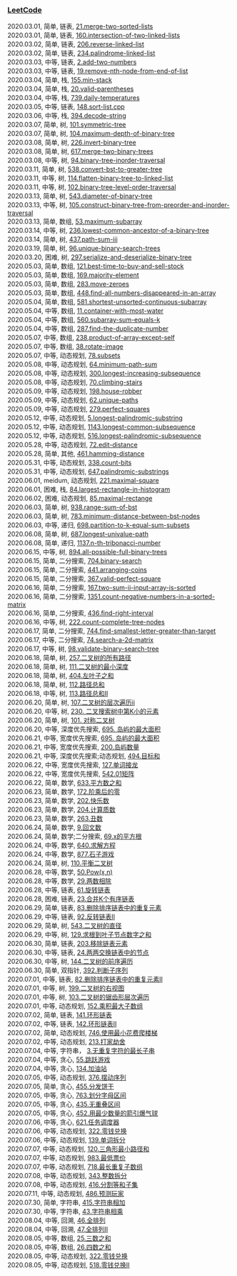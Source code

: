 ### [LeetCode](https://leetcode-cn.com/problemset/all/)  

2020.03.01, 简单, 链表, [21.merge-two-sorted-lists](https://leetcode-cn.com/problems/merge-two-sorted-lists/)  
2020.03.01, 简单, 链表, [160.intersection-of-two-linked-lists](https://leetcode-cn.com/problems/intersection-of-two-linked-lists/)  
2020.03.02, 简单, 链表, [206.reverse-linked-list](https://leetcode-cn.com/problems/reverse-linked-list/)  
2020.03.02, 简单, 链表, [234.palindrome-linked-list](https://leetcode-cn.com/problems/palindrome-linked-list/)  
2020.03.03, 中等, 链表, [2.add-two-numbers](https://leetcode-cn.com/problems/add-two-numbers/)  
2020.03.03, 中等, 链表, [19.remove-nth-node-from-end-of-list](https://leetcode-cn.com/problems/remove-nth-node-from-end-of-list/)  
2020.03.04, 简单, 栈, [155.min-stack](https://leetcode-cn.com/problems/min-stack/)  
2020.03.04, 简单, 栈, [20.valid-parentheses](https://leetcode-cn.com/problems/valid-parentheses/)  
2020.03.04, 中等, 栈, [739.daily-temperatures](https://leetcode-cn.com/problems/daily-temperatures/)  
2020.03.05, 中等, 链表, [148.sort-list.cpp](https://leetcode-cn.com/problems/sort-list)  
2020.03.06, 中等, 栈, [394.decode-string](https://leetcode-cn.com/problems/decode-string/)  
2020.03.07, 简单, 树, [101.symmetric-tree](https://leetcode-cn.com/problems/symmetric-tree/)  
2020.03.07, 简单, 树, [104.maximum-depth-of-binary-tree](https://leetcode-cn.com/problems/maximum-depth-of-binary-tree/)  
2020.03.08, 简单, 树, [226.invert-binary-tree](https://leetcode-cn.com/problems/invert-binary-tree/)  
2020.03.08, 简单, 树, [617.merge-two-binary-trees](https://leetcode-cn.com/problems/merge-two-binary-trees/)  
2020.03.08, 中等, 树, [94.binary-tree-inorder-traversal](https://leetcode-cn.com/problems/binary-tree-inorder-traversal/)  
2020.03.11, 简单, 树, [538.convert-bst-to-greater-tree](https://leetcode-cn.com/problems/convert-bst-to-greater-tree/)  
2020.03.11, 中等, 树, [114.flatten-binary-tree-to-linked-list](https://leetcode-cn.com/problems/flatten-binary-tree-to-linked-list/)  
2020.03.11, 中等, 树, [102.binary-tree-level-order-traversal](https://leetcode-cn.com/problems/binary-tree-level-order-traversal/)  
2020.03.13, 简单, 树, [543.diameter-of-binary-tree](https://leetcode-cn.com/problems/diameter-of-binary-tree/)  
2020.03.13, 中等, 树, [105.construct-binary-tree-from-preorder-and-inorder-traversal](https://leetcode-cn.com/problems/construct-binary-tree-from-preorder-and-inorder-traversal/)  
2020.03.13, 简单, 数组, [53.maximum-subarray](https://leetcode-cn.com/problems/maximum-subarray/)  
2020.03.14, 中等, 树, [236.lowest-common-ancestor-of-a-binary-tree](https://leetcode-cn.com/problems/lowest-common-ancestor-of-a-binary-tree/)  
2020.03.14, 简单, 树, [437.path-sum-iii](https://leetcode-cn.com/problems/path-sum-iii/)  
2020.03.19, 简单, 树, [96.unique-binary-search-trees](https://leetcode-cn.com/problems/unique-binary-search-trees/)  
2020.03.20, 困难, 树, [297.serialize-and-deserialize-binary-tree](https://leetcode-cn.com/problems/serialize-and-deserialize-binary-tree/)  
2020.05.03, 简单, 数组, [121.best-time-to-buy-and-sell-stock](https://leetcode-cn.com/problems/best-time-to-buy-and-sell-stock/)  
2020.05.03, 简单, 数组, [169.majority-element](https://leetcode-cn.com/problems/majority-element/)  
2020.05.03, 简单, 数组, [283.move-zeroes](https://leetcode-cn.com/problems/move-zeroes/)  
2020.05.03, 简单, 数组, [448.find-all-numbers-disappeared-in-an-array](https://leetcode-cn.com/problems/find-all-numbers-disappeared-in-an-array/)  
2020.05.04, 简单, 数组, [581.shortest-unsorted-continuous-subarray](https://leetcode-cn.com/problems/shortest-unsorted-continuous-subarray/)  
2020.05.04, 中等, 数组, [11.container-with-most-water](https://leetcode-cn.com/problems/container-with-most-water/)  
2020.05.04, 中等, 数组, [560.subarray-sum-equals-k](https://leetcode-cn.com/problems/subarray-sum-equals-k/)  
2020.05.04, 中等, 数组, [287.find-the-duplicate-number](https://leetcode-cn.com/problems/find-the-duplicate-number/)  
2020.05.07, 中等, 数组, [238.product-of-array-except-self](https://leetcode-cn.com/problems/product-of-array-except-self/)  
2020.05.07, 中等, 数组, [38.rotate-image](https://leetcode-cn.com/problems/rotate-image/)  
2020.05.07, 中等, 动态规划, [78.subsets](https://leetcode-cn.com/problems/subsets/)  
2020.05.08, 中等, 动态规划, [64.minimum-path-sum](https://leetcode-cn.com/problems/minimum-path-sum/)  
2020.05.08, 中等, 动态规划, [300.longest-increasing-subsequence](https://leetcode-cn.com/problems/longest-increasing-subsequence/)  
2020.05.08, 中等, 动态规划, [70.climbing-stairs](https://leetcode-cn.com/problems/climbing-stairs)  
2020.05.09, 中等, 动态规划, [198.house-robber](https://leetcode-cn.com/problems/house-robber/)  
2020.05.09, 中等, 动态规划, [62.unique-paths](https://leetcode-cn.com/problems/unique-paths/)  
2020.05.09, 中等, 动态规划, [279.perfect-squares](https://leetcode-cn.com/problems/perfect-squares/)  
2020.05.12, 中等, 动态规划, [5.longest-palindromic-substring](https://leetcode-cn.com/problems/longest-palindromic-substring/)  
2020.05.12, 中等, 动态规划, [1143.longest-common-subsequence](https://leetcode-cn.com/problems/longest-common-subsequence/)  
2020.05.12, 中等, 动态规划, [516.longest-palindromic-subsequence](https://leetcode-cn.com/problems/longest-palindromic-subsequence/)  
2020.05.28, 中等, 动态规划, [72.edit-distance](https://leetcode-cn.com/problems/edit-distance/)  
2020.05.28, 简单, 其他, [461.hamming-distance](https://leetcode-cn.com/problems/hamming-distance/)  
2020.05.31, 中等, 动态规划, [338.count-bits](https://leetcode-cn.com/problems/couting-bits)  
2020.05.31, 中等, 动态规划, [647.palindromic-substrings](https://leetcode-cn.com/problems/palindromic-substrings)  
2020.06.01, meidum, 动态规划, [221.maximal-square](https://leetcode-cn.com/problems/maximal-square/)  
2020.06.01, 困难, 栈, [84.largest-rectangle-in-histogram](https://leetcode-cn.com/problems/largest-rectangle-in-histogram/)  
2020.06.02, 困难, 动态规划, [85.maximal-rectange](https://leetcode-cn.com/problems/max-mal-rectange/)  
2020.06.03, 简单, 树, [938.range-sum-of-bst](https://leetcode-cn.com/problems/range-sum-of-bst/)  
2020.06.03, 简单, 树, [783.minimum-distance-between-bst-nodes](https://leetcode-cn.com/problems/minimum-distance-between-bst-nodes/)  
2020.06.03, 中等, 递归, [698.partition-to-k-equal-sum-subsets](https://leetcode-cn.com/problems/partition-to-k-equal-sum-subsets/)  
2020.06.08, 简单, 树, [687.longest-univalue-path](https://leetcode-cn.com/problems/longest-univalue-path/)  
2020.06.08, 简单, 递归, [1137.n-th-tribonacci-number](https://leetcode-cn.com/problems/n-th-tribonacci-number/)  
2020.06.15, 中等, 树, [894.all-possible-full-binary-trees](https://leetcode-cn.com/problems/all-possible-full-binary-trees/)  
2020.06.15, 简单, 二分搜索, [704.binary-search](https://leetcode-cn.com/problems/binary-search/)  
2020.06.15, 简单, 二分搜索, [441.arranging-coins](https://leetcode-cn.com/problems/arranging-coins/)  
2020.06.15, 简单, 二分搜索, [367.valid-perfect-square](https://leetcode-cn.com/problems/valid-perfect-square/)  
2020.06.16, 简单, 二分搜索, [167.two-sum-ii-input-array-is-sorted](https://leetcode-cn.com/problems/two-sum-ii-input-array-is-sorted/)  
2020.06.16, 简单, 二分搜索, [1351.count-negative-numbers-in-a-sorted-matrix](https://leetcode-cn.com/problems/count-negative-numbers-in-a-sorted-matrix/)  
2020.06.16, 简单, 二分搜索, [436.find-right-interval](https://leetcode-cn.com/problems/find-right-interval/)  
2020.06.16, 中等, 树, [222.count-complete-tree-nodes](https://leetcode-cn.com/problems/count-complete-tree-nodes/)  
2020.06.17, 简单, 二分搜索, [744.find-smallest-letter-greater-than-target](https://leetcode-cn.com/problems/find-smallest-letter-greater-than-target/)  
2020.06.17, 中等, 二分搜索, [74.search-a-2d-matrix](https://leetcode-cn.com/problems/search-a-2d-matrix/)  
2020.06.17, 中等, 树, [98.validate-binary-search-tree](https://leetcode-cn.com/problems/validate-binary-search-tree/)  
2020.06.18, 简单, 树, [257.二叉树的所有路径](https://leetcode-cn.com/problems/binary-tree-paths/)  
2020.06.18, 简单, 树, [111.二叉树的最小深度](https://leetcode-cn.com/problems/minimum-depth-of-binary-tree/)  
2020.06.18, 简单, 树, [404.左叶子之和](https://leetcode-cn.com/problems/sum-of-left-leaves/)  
2020.06.18, 简单, 树, [112.路径总和](https://leetcode-cn.com/problems/path-sum/)  
2020.06.18, 中等, 树, [113.路径总和II](https://leetcode-cn.com/problems/path-sum-ii/)  
2020.06.20, 简单, 树, [107.二叉树的层次遍历ii](https://leetcode-cn.com/problems/binary-tree-level-order-traversal-ii/)  
2020.06.20, 中等, 树, [230. 二叉搜索树中第K小的元素](https://leetcode-cn.com/problems/kth-smallest-element-in-a-bst/)  
2020.06.20, 简单, 树, [101. 对称二叉树](https://leetcode-cn.com/problems/symmetric-tree/)  
2020.06.20, 中等, 深度优先搜索, [695. 岛屿的最大面积](https://leetcode-cn.com/problems/max-area-of-island/)  
2020.06.21, 中等, 宽度优先搜索, [695. 岛屿的最大面积](https://leetcode-cn.com/problems/max-area-of-island/)  
2020.06.21, 中等, 宽度优先搜索, [200.岛屿数量](https://leetcode-cn.com/problems/number-of-islands/)  
2020.06.21, 中等, 深度优先搜索;动态规划, [494.目标和](https://leetcode-cn.com/problems/target-sum/)  
2020.06.22, 中等, 宽度优先搜索, [127.单词接龙](https://leetcode-cn.com/problems/word-ladder/)  
2020.06.22, 中等, 宽度优先搜索, [542.01矩阵](https://leetcode-cn.com/problems/01-matrix/)  
2020.06.22, 简单, 数学, [633.平方数之和](https://leetcode-cn.com/problems/sum-of-square-numbers/)  
2020.06.23, 简单, 数学, [172.阶乘后的零](https://leetcode-cn.com/problems/factorial-trailing-zeroes/)  
2020.06.23, 简单, 数学, [202.快乐数](https://leetcode-cn.com/problems/happy-number/)  
2020.06.23, 简单, 数学, [204.计算质数](https://leetcode-cn.com/problems/count-primes/)  
2020.06.23, 简单, 数学, [263.丑数](https://leetcode-cn.com/problems/ugly-number/)  
2020.06.24, 简单, 数学, [9.回文数](https://leetcode-cn.com/problems/palindrome-number/)  
2020.06.24, 简单, 数学;二分搜索, [69.x的平方根](https://leetcode-cn.com/problems/sqrtx/)  
2020.06.24, 中等, 数学, [640.求解方程](https://leetcode-cn.com/problems/solve-the-equation/)  
2020.06.24, 中等, 数学, [877.石子游戏](https://leetcode-cn.com/problems/stone-game/)  
2020.06.24, 简单, 树, [110.平衡二叉树](https://leetcode-cn.com/problems/balanced-binary-tree/)  
2020.06.28, 中等, 数学, [50.Pow(x,n)](https://leetcode-cn.com/problems/powx-n/)  
2020.06.28, 中等, 数学, [29.两数相除](https://leetcode-cn.com/problems/divide-two-integers/)  
2020.06.28, 中等, 链表, [61.旋转链表](https://leetcode-cn.com/problems/rotate-list/)  
2020.06.28, 困难, 链表, [23.合并K个有序链表](https://leetcode-cn.com/problems/merge-k-sorted-lists/)  
2020.06.29, 简单, 链表, [83.删除排序链表中的重复元素](https://leetcode-cn.com/problems/remove-duplicates-from-sorted-list/)  
2020.06.29, 中等, 链表, [92.反转链表II](https://leetcode-cn.com/problems/reverse-linked-list-ii/)  
2020.06.29, 简单, 树, [543.二叉树的直径](https://leetcode-cn.com/problems/diameter-of-binary-tree/)  
2020.06.29, 中等, 树, [129.求根到叶子节点数字之和](https://leetcode-cn.com/problems/sum-root-to-leaf-numbers/)  
2020.06.30, 简单, 链表, [203.移除链表元素](https://leetcode-cn.com/problems/remove-linked-list-elements/)  
2020.06.30, 中等, 链表, [24.两两交换链表中的节点](https://leetcode-cn.com/problems/swap-nodes-in-pairs/)  
2020.06.30, 中等, 树, [144.二叉树的前序遍历](https://leetcode-cn.com/problems/binary-tree-preorder-traversal/)  
2020.06.30, 简单, 双指针, [392.判断子序列](https://leetcode-cn.com/problems/is-subsequence/)  
2020.07.01, 中等, 链表, [82.删除排序链表中的重复元素II](https://leetcode-cn.com/problems/remove-duplicates-from-sorted-list-ii/)  
2020.07.01, 中等, 树, [199.二叉树的右视图](https://leetcode-cn.com/problems/binary-tree-right-side-view/)  
2020.07.01, 中等, 树, [103.二叉树的锯齿形层次遍历](https://leetcode-cn.com/problems/binary-tree-zigzag-level-order-traversal/)  
2020.07.01, 中等, 动态规划, [152.乘积最大子数组](https://leetcode-cn.com/problems/maximum-product-subarray/)  
2020.07.02, 简单, 链表, [141.环形链表](https://leetcode-cn.com/problems/linked-list-cycle/)  
2020.07.02, 中等, 链表, [142.环形链表II](https://leetcode-cn.com/problems/linked-list-cycle-ii/)  
2020.07.02, 简单, 动态规划, [746.使用最小花费爬楼梯](https://leetcode-cn.com/problems/min-cost-climbing-stairs/)  
2020.07.02, 中等, 动态规划, [213.打家劫舍](https://leetcode-cn.com/problems/house-robber-ii/)  
2020.07.04, 中等, 字符串， [3.无重复字符的最长子串](https://leetcode-cn.com/problems/longest-substring-without-repeating-characters/)  
2020.07.04, 中等, 贪心, [55.跳跃游戏](https://leetcode-cn.com/problems/jump-game/)  
2020.07.04, 中等, 贪心, [134.加油站](https://leetcode-cn.com/problems/gas-station/)  
2020.07.05, 中等, 动态规划, [376.摆动序列](https://leetcode-cn.com/problems/wiggle-subsequence/)  
2020.07.05, 简单, 贪心, [455.分发饼干](https://leetcode-cn.com/problems/assign-cookies/)  
2020.07.05, 中等, 贪心, [763.划分字母区间](https://leetcode-cn.com/problems/partition-labels/)  
2020.07.05, 中等, 贪心, [435.无重叠区间](https://leetcode-cn.com/problems/non-overlapping-intervals/)  
2020.07.05, 中等, 贪心, [452.用最少数量的箭引爆气球](https://leetcode-cn.com/problems/minimum-number-of-arrows-to-burst-balloons/)  
2020.07.06, 中等, 贪心, [621.任务调度器](https://leetcode-cn.com/problems/task-scheduler/)  
2020.07.06, 中等, 动态规划, [322.零钱兑换](https://leetcode-cn.com/problems/coin-change/)  
2020.07.06, 中等, 动态规划, [139.单词拆分](https://leetcode-cn.com/problems/word-break/)  
2020.07.07, 中等, 动态规划, [120.三角形最小路径和](https://leetcode-cn.com/problems/triangle/)  
2020.07.07, 中等, 动态规划, [983.最低票价](https://leetcode-cn.com/problems/minimum-cost-for-tickets/)  
2020.07.07, 中等, 动态规划, [718.最长重复子数组](https://leetcode-cn.com/problems/maximum-length-of-repeated-subarray/)   
2020.07.08, 中等, 动态规划, [343.整数拆分](https://leetcode-cn.com/problems/integer-break/)  
2020.07.08, 中等, 动态规划, [416.分割等和子集](https://leetcode-cn.com/problems/partition-equal-subset-sum/)  
2020.07.11, 中等, 动态规划, [486.预测玩家](https://leetcode-cn.com/problems/predict-the-winner/)  
2020.07.30, 简单, 字符串, [415.字符串相加](https://leetcode-cn.com/problems/add-strings/)  
2020.07.30, 中等, 字符串, [43.字符串相乘](https://leetcode-cn.com/problems/multiply-strings/)  
2020.08.04, 中等, 回溯, [46.全排列](https://leetcode-cn.com/problems/permutations/)  
2020.08.04, 中等, 回溯, [47.全排列II](https://leetcode-cn.com/problems/permutations-ii/)  
2020.08.05, 中等, 数组, [25.三数之和](https://leetcode-cn.com/problems/3sum/)  
2020.08.05, 中等, 数组, [26.四数之和](https://leetcode-cn.com/problems/4sum/)  
2020.08.05, 中等, 动态规划, [322.零钱兑换](https://leetcode-cn.com/problems/coin-change/)  
2020.08.05, 中等, 动态规划, [518.零钱兑换II](https://leetcode-cn.com/problems/coin-change-2/)  

